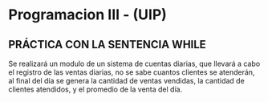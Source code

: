 # Programacion III - (UIP)

## PRÁCTICA CON LA SENTENCIA WHILE

Se realizará un modulo de un sistema de cuentas diarias, que llevará a cabo el registro de las ventas diarias, no se sabe cuantos clientes se atenderán, al final del día se genera la cantidad de ventas vendidas, la cantidad de clientes atendidos, y el promedio de la venta del día.